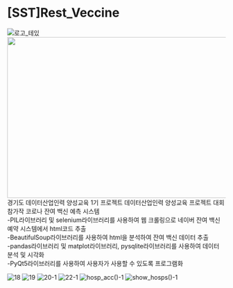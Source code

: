 # [SST]Rest_Veccine
![로고_테있](https://user-images.githubusercontent.com/51108960/132141160-0abe4bfe-b57e-4822-9935-c67b286aad5d.png)
<img src="https://user-images.githubusercontent.com/51108960/132141160-0abe4bfe-b57e-4822-9935-c67b286aad5d.png"  width="700" height="370">
경기도 데이터산업인력 양성교육 1기 프로젝트
데이터산업인력 양성교육 프로젝트 대회 참가작
코로나 잔여 백신 예측 시스템  
-PIL라이브러리 및 selenium라이브러리를 사용하여 웹 크롤링으로 네이버 잔여 백신 예약 시스템에서 html코드 추출  
-BeautifulSoup라이브러리를 사용하여 html을 분석하여 잔여 백신 데이터 추출  
-pandas라이브러리 및 matplot라이브러리, pysqlite라이브러리를 사용하여 데이터 분석 및 시각화  
-PyQt5라이브러리를 사용하여 사용자가 사용할 수 있도록 프로그램화
 
![18](https://user-images.githubusercontent.com/51108960/132141181-450a17f4-b3ca-4424-8921-eac163fc253a.png)
![19](https://user-images.githubusercontent.com/51108960/132141182-bba02d5c-23a1-4e20-b40e-e9e05921904f.png)
![20-1](https://user-images.githubusercontent.com/51108960/132141183-0b16de91-5e03-48ab-942a-b477daf68642.png)
![22-1](https://user-images.githubusercontent.com/51108960/132141184-a9c76f24-6d7d-4a71-a796-faeaac8edb0f.png)
![hosp_acc()-1](https://user-images.githubusercontent.com/51108960/132141185-20df9e12-977f-43cf-8e90-05d6afbdb108.png)
![show_hosps()-1](https://user-images.githubusercontent.com/51108960/132141186-25c8198f-2c96-4b72-82f2-c8f7fb39600b.png)
